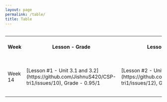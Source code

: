 ```yaml
---
layout: page
permalink: /table/
title: Table
---
```

<table>
    <table>
    <tr>
        <th>Week</th>
        <th>Lesson - Grade</th>
        <th>Lesson - Grade</th>
        <th>Lesson - Grade</th>
    </tr>
    <tr>
        <td>Week 14</td>
        <td>[Lesson #1 - Unit 3.1 and 3.2](https://github.com/JishnuS420/CSP-tri1/issues/10), Grade - 0.95/1</td>
        <td>[Lesson #2 - Unit 3.3 and 3.4](https://github.com/JishnuS420/CSP-tri1/issues/12), Grade - 0.8/1</td>
        <td>Lesson #3 - Unit 3.5-7, Grade - TBD</td>
    </tr>
</table>